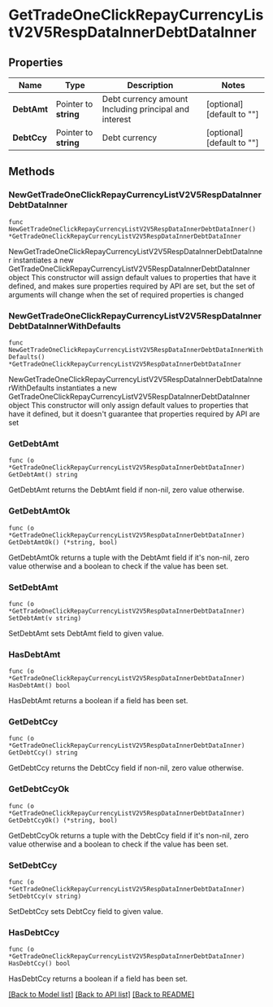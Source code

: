# GetTradeOneClickRepayCurrencyListV2V5RespDataInnerDebtDataInner

## Properties

Name | Type | Description | Notes
------------ | ------------- | ------------- | -------------
**DebtAmt** | Pointer to **string** | Debt currency amount  Including principal and interest | [optional] [default to ""]
**DebtCcy** | Pointer to **string** | Debt currency | [optional] [default to ""]

## Methods

### NewGetTradeOneClickRepayCurrencyListV2V5RespDataInnerDebtDataInner

`func NewGetTradeOneClickRepayCurrencyListV2V5RespDataInnerDebtDataInner() *GetTradeOneClickRepayCurrencyListV2V5RespDataInnerDebtDataInner`

NewGetTradeOneClickRepayCurrencyListV2V5RespDataInnerDebtDataInner instantiates a new GetTradeOneClickRepayCurrencyListV2V5RespDataInnerDebtDataInner object
This constructor will assign default values to properties that have it defined,
and makes sure properties required by API are set, but the set of arguments
will change when the set of required properties is changed

### NewGetTradeOneClickRepayCurrencyListV2V5RespDataInnerDebtDataInnerWithDefaults

`func NewGetTradeOneClickRepayCurrencyListV2V5RespDataInnerDebtDataInnerWithDefaults() *GetTradeOneClickRepayCurrencyListV2V5RespDataInnerDebtDataInner`

NewGetTradeOneClickRepayCurrencyListV2V5RespDataInnerDebtDataInnerWithDefaults instantiates a new GetTradeOneClickRepayCurrencyListV2V5RespDataInnerDebtDataInner object
This constructor will only assign default values to properties that have it defined,
but it doesn't guarantee that properties required by API are set

### GetDebtAmt

`func (o *GetTradeOneClickRepayCurrencyListV2V5RespDataInnerDebtDataInner) GetDebtAmt() string`

GetDebtAmt returns the DebtAmt field if non-nil, zero value otherwise.

### GetDebtAmtOk

`func (o *GetTradeOneClickRepayCurrencyListV2V5RespDataInnerDebtDataInner) GetDebtAmtOk() (*string, bool)`

GetDebtAmtOk returns a tuple with the DebtAmt field if it's non-nil, zero value otherwise
and a boolean to check if the value has been set.

### SetDebtAmt

`func (o *GetTradeOneClickRepayCurrencyListV2V5RespDataInnerDebtDataInner) SetDebtAmt(v string)`

SetDebtAmt sets DebtAmt field to given value.

### HasDebtAmt

`func (o *GetTradeOneClickRepayCurrencyListV2V5RespDataInnerDebtDataInner) HasDebtAmt() bool`

HasDebtAmt returns a boolean if a field has been set.

### GetDebtCcy

`func (o *GetTradeOneClickRepayCurrencyListV2V5RespDataInnerDebtDataInner) GetDebtCcy() string`

GetDebtCcy returns the DebtCcy field if non-nil, zero value otherwise.

### GetDebtCcyOk

`func (o *GetTradeOneClickRepayCurrencyListV2V5RespDataInnerDebtDataInner) GetDebtCcyOk() (*string, bool)`

GetDebtCcyOk returns a tuple with the DebtCcy field if it's non-nil, zero value otherwise
and a boolean to check if the value has been set.

### SetDebtCcy

`func (o *GetTradeOneClickRepayCurrencyListV2V5RespDataInnerDebtDataInner) SetDebtCcy(v string)`

SetDebtCcy sets DebtCcy field to given value.

### HasDebtCcy

`func (o *GetTradeOneClickRepayCurrencyListV2V5RespDataInnerDebtDataInner) HasDebtCcy() bool`

HasDebtCcy returns a boolean if a field has been set.


[[Back to Model list]](../README.md#documentation-for-models) [[Back to API list]](../README.md#documentation-for-api-endpoints) [[Back to README]](../README.md)


